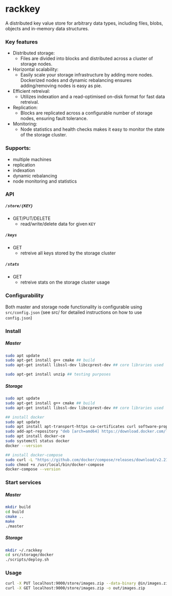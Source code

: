 # rackkey

A distributed key value store for arbitrary data types, including files, blobs, objects and in-memory data structures.

### Key features
- Distributed storage: 
    - Files are divided into blocks and distributed across a cluster of storage nodes.
- Horizontal scalability: 
    - Easily scale your storage infrastructure by adding more nodes. Dockerized nodes and dynamic rebalancing ensures adding/removing nodes is easy as pie.
- Efficient retreival: 
    - Utilizes indexation and a read-optimised on-disk format for fast data retreival.
- Replication: 
    - Blocks are replicated across a configurable number of storage nodes, ensuring fault tolerance.
- Monitoring: 
    - Node statistics and health checks makes it easy to monitor the  state of the storage cluster.

### Supports:
- multiple machines
- replication
- indexation 
- dynamic rebalancing
- node monitoring and statistics

### API
##### `/store/{KEY}`
- GET/PUT/DELETE
    - read/write/delete data for given `KEY`

##### `/keys`
- GET
    - retreive all keys stored by the storage cluster

##### `/stats`
- GET
    - retreive stats on the storage cluster usage

### Configurability
Both master and storage node functionality is configurable using `src/config.json` (see src/ for detailed instructions on how to use `config.json`)

### Install

##### Master
```bash
sudo apt update
sudo apt-get install g++ cmake ## build
sudo apt-get install libssl-dev libccprest-dev ## core libraries used

sudo apt-get install unzip ## testing purposes
```

##### Storage
```bash
sudo apt update
sudo apt-get install g++ cmake ## build
sudo apt-get install libssl-dev libccprest-dev ## core libraries used

## install docker
sudo apt update
sudo apt install apt-transport-https ca-certificates curl software-properties-common
sudo add-apt-repository "deb [arch=amd64] https://download.docker.com/linux/ubuntu $(lsb_release -cs) stable"
sudo apt install docker-ce
sudo systemctl status docker
docker --version

## install docker-compose
sudo curl -L "https://github.com/docker/compose/releases/download/v2.21.0/docker-compose-$(uname -s)-$(uname -m)" -o /usr/local/bin/docker-compose
sudo chmod +x /usr/local/bin/docker-compose
docker-compose --version
```

### Start services
##### Master
```bash
mkdir build
cd build
cmake ..
make
./master
```

##### Storage
```bash
mkdir ~/.rackkey
cd src/storage/docker
./scripts/deploy.sh
```

### Usage
```bash
curl -X PUT localhost:9000/store/images.zip --data-binary @in/images.zip
curl -X GET localhost:9000/store/images.zip -o out/images.zip
```
